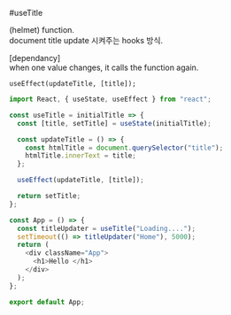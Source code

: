 #useTitle

(helmet) function.  
document title update 시켜주는 hooks 방식.

[dependancy]  
when one value changes, it calls the function again.

`useEffect(updateTitle, [title]);`

```js
import React, { useState, useEffect } from "react";

const useTitle = initialTitle => {
  const [title, setTitle] = useState(initialTitle);

  const updateTitle = () => {
    const htmlTitle = document.querySelector("title");
    htmlTitle.innerText = title;
  };

  useEffect(updateTitle, [title]);

  return setTitle;
};

const App = () => {
  const titleUpdater = useTitle("Loading....");
  setTimeout(() => titleUpdater("Home"), 5000);
  return (
    <div className="App">
      <h1>Hello </h1>
    </div>
  );
};

export default App;
```

